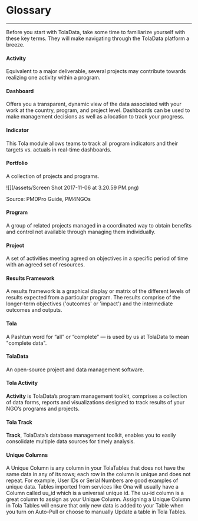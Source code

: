 # Glossary

---

Before you start with TolaData, take some time to familiarize yourself with these key terms. They will make navigating through the TolaData platform a breeze.

#### Activity

Equivalent to a major deliverable, several projects may contribute towards realizing one activity within a program.

#### Dashboard

Offers you a transparent, dynamic view of the data associated with your work at the country, program, and project level. Dashboards can be used to make management decisions as well as a location to track your progress.

#### Indicator

This Tola module allows teams to track all program indicators and their targets vs. actuals in real-time dashboards.

#### Portfolio

A collection of projects and programs.

![](/assets/Screen Shot 2017-11-06 at 3.20.59 PM.png)

Source: PMDPro Guide, PM4NGOs

#### Program

A group of related projects managed in a coordinated way to obtain benefits and control not available through managing them individually.

#### Project

A set of activities meeting agreed on objectives in a specific period of time with an agreed set of resources.

#### Results Framework

A results framework is a graphical display or matrix of the different levels of results expected from a particular program. The results comprise of the longer-term objectives \('outcomes' or 'impact'\) and the intermediate outcomes and outputs.

#### Tola

A Pashtun word for “all” or “complete” — is used by us at TolaData to mean "complete data".

#### TolaData

An open-source project and data management software.

#### Tola Activity

**Activity** is TolaData’s program management toolkit, comprises a collection of data forms, reports and visualizations designed to track results of your NGO’s programs and projects.

#### Tola Track

**Track**, TolaData’s database management toolkit, enables you to easily consolidate multiple data sources for timely analysis.

#### Unique Columns

A Unique Column is any column in your TolaTables that does not have the same data in any of its rows; each row in the column is unique and does not repeat.  For example, User IDs or Serial Numbers are good examples of unique data. Tables imported from services like Ona will usually have a Column called uu\_id which is a universal unique id. The uu-id column is a great column to assign as your Unique Column.  Assigning a Unique Column in Tola Tables will ensure that only new data is added to your Table when you turn on Auto-Pull or choose to manually Update a table in Tola Tables.



